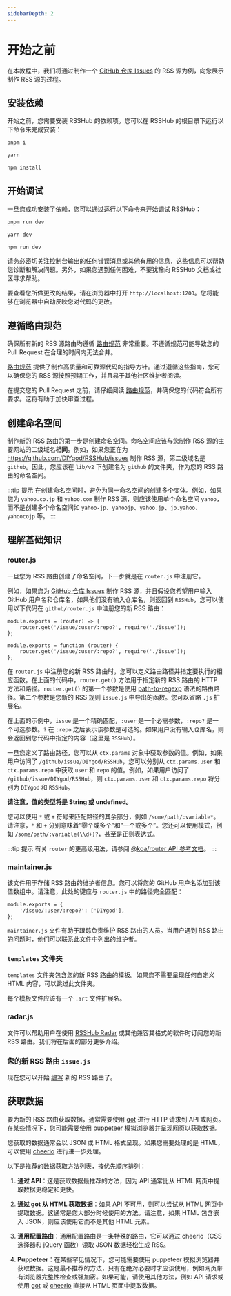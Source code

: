 ```yaml
---
sidebarDepth: 2
---
```

# 开始之前

在本教程中，我们将通过制作一个 [GitHub 仓库 Issues](/programming.html#github-cang-ku-issues) 的 RSS 源为例，向您展示制作 RSS 源的过程。

## 安装依赖

开始之前，您需要安装 RSSHub 的依赖项。您可以在 RSSHub 的根目录下运行以下命令来完成安装：

<code-group>
<code-block title="pnpm" active>

```bash
pnpm i
```

</code-block>
<code-block title="yarn">

```bash
yarn
```

</code-block>
<code-block title="npm">

```bash
npm install
```

</code-block>
</code-group>

## 开始调试

一旦您成功安装了依赖，您可以通过运行以下命令来开始调试 RSSHub：

<code-group>
<code-block title="pnpm" active>

```bash
pnpm run dev
```

</code-block>
<code-block title="yarn">

```bash
yarn dev
```

</code-block>
<code-block title="npm">

```bash
npm run dev
```

</code-block>
</code-group>

请务必密切关注控制台输出的任何错误消息或其他有用的信息，这些信息可以帮助您诊断和解决问题。另外，如果您遇到任何困难，不要犹豫向 RSSHub 文档或社区寻求帮助。

要查看您所做更改的结果，请在浏览器中打开 `http://localhost:1200`。您将能够在浏览器中自动反映您对代码的更改。

## 遵循路由规范

确保所有新的 RSS 源路由均遵循 [路由规范](/joinus/script-standard.html) 非常重要。不遵循规范可能导致您的 Pull Request 在合理的时间内无法合并。

[路由规范](/joinus/script-standard.html) 提供了制作高质量和可靠源代码的指导方针。通过遵循这些指南，您可以确保您的 RSS 源按照预期工作，并且易于其他社区维护者阅读。

在提交您的 Pull Request 之前，请仔细阅读 [路由规范](/joinus/script-standard.html)，并确保您的代码符合所有要求。这将有助于加快审查过程。

## 创建命名空间

制作新的 RSS 路由的第一步是创建命名空间。命名空间应该与您制作 RSS 源的主要网站的二级域名**相同**。例如，如果您正在为 <https://github.com/DIYgod/RSSHub/issues> 制作 RSS 源，第二级域名是 `github`。因此，您应该在 `lib/v2` 下创建名为 `github` 的文件夹，作为您的 RSS 路由的命名空间。

:::tip 提示
在创建命名空间时，避免为同一命名空间的创建多个变体。例如，如果您为 `yahoo.co.jp` 和 `yahoo.com` 制作 RSS 源，则应该使用单个命名空间 `yahoo`，而不是创建多个命名空间如 `yahoo-jp`、`yahoojp`、`yahoo.jp`、`jp.yahoo`、`yahoocojp` 等。
:::

## 理解基础知识

### router.js

一旦您为 RSS 路由创建了命名空间，下一步就是在 `router.js` 中注册它。

例如，如果您为 [GitHub 仓库 Issues](/programming.html#github-cang-ku-issues) 制作 RSS 源，并且假设您希望用户输入 GitHub 用户名和仓库名，如果他们没有输入仓库名，则返回到 `RSSHub`，您可以使用以下代码在 `github/router.js` 中注册您的新 RSS 路由：

<code-group>
<code-block title="箭头函数" active>

```js{2}
module.exports = (router) => {
    router.get('/issue/:user/:repo?', require('./issue'));
};
```

</code-block>
<code-block title="传统函数">

```js{2}
module.exports = function (router) {
    router.get('/issue/:user/:repo?', require('./issue'));
};
```

</code-block>
</code-group>

在 `router.js` 中注册您的新 RSS 路由时，您可以定义路由路径并指定要执行的相应函数。在上面的代码中，`router.get()` 方法用于指定新的 RSS 路由的 HTTP 方法和路径。`router.get()` 的第一个参数是使用 [path-to-regexp](https://github.com/pillarjs/path-to-regexp) 语法的路由路径。第二个参数是您新的 RSS 规则 `issue.js` 中导出的函数。您可以省略 `.js` 扩展名。

在上面的示例中，`issue` 是一个精确匹配，`:user` 是一个必需参数，`:repo?` 是一个可选参数。`?` 在 `:repo` 之后表示该参数是可选的。如果用户没有输入仓库名，则会返回到您代码中指定的内容（这里是 `RSSHub`）。

一旦您定义了路由路径，您可以从 `ctx.params` 对象中获取参数的值。例如，如果用户访问了 `/github/issue/DIYgod/RSSHub`，您可以分别从 `ctx.params.user` 和 `ctx.params.repo` 中获取 `user` 和 `repo` 的值。例如，如果用户访问了 `/github/issue/DIYgod/RSSHub`，则 `ctx.params.user` 和 `ctx.params.repo` 将分别为 `DIYgod` 和 `RSSHub`。

**请注意，值的类型将是 String 或 undefined。**

您可以使用 `*` 或 `+` 符号来匹配路径的其余部分，例如 `/some/path/:variable*`。请注意，`*` 和 `+` 分别意味着“零个或多个”和“一个或多个”。您还可以使用模式，例如 `/some/path/:variable(\\d+)?`，甚至是正则表达式。

:::tip 提示
有关 `router` 的更高级用法，请参阅 [@koa/router API 参考文档](https://github.com/koajs/router/blob/master/API.md)。
:::

### maintainer.js

该文件用于存储 RSS 路由的维护者信息。您可以将您的 GitHub 用户名添加到该值数组中。请注意，此处的键应与 `router.js` 中的路径完全匹配：

```js{2}
module.exports = {
    '/issue/:user/:repo?': ['DIYgod'],
};
```

`maintainer.js` 文件有助于跟踪负责维护 RSS 路由的人员。当用户遇到 RSS 路由的问题时，他们可以联系此文件中列出的维护者。

### `templates` 文件夹

`templates` 文件夹包含您的新 RSS 路由的模板。如果您不需要呈现任何自定义 HTML 内容，可以跳过此文件夹。

每个模板文件应该有一个 `.art` 文件扩展名。

### radar.js

文件可以帮助用户在使用 [RSSHub Radar](https://github.com/DIYgod/RSSHub-Radar) 或其他兼容其格式的软件时订阅您的新 RSS 路由。我们将在后面的部分更多介绍。

### 您的新 RSS 路由 `issue.js`

现在您可以开始 [编写](/joinus/new-rss/start-code.html) 新的 RSS 路由了。

## 获取数据

要为新的 RSS 路由获取数据，通常需要使用 [got](https://github.com/sindresorhus/got) 进行 HTTP 请求到 API 或网页。在某些情况下，您可能需要使用 [puppeteer](https://github.com/puppeteer/puppeteer) 模拟浏览器并呈现网页以获取数据。

您获取的数据通常会以 JSON 或 HTML 格式呈现。如果您需要处理的是 HTML，可以使用 [cheerio](https://github.com/cheeriojs/cheerio) 进行进一步处理。

以下是推荐的数据获取方法列表，按优先顺序排列：

1.  **通过 API**：这是获取数据最推荐的方法，因为 API 通常比从 HTML 网页中提取数据更稳定和更快。

2.  **通过 got 从 HTML 获取数据**：如果 API 不可用，则可以尝试从 HTML 网页中提取数据。这通常是您大部分时候使用的方法。请注意，如果 HTML 包含嵌入 JSON，则应该使用它而不是其他 HTML 元素。

3.  **通用配置路由**：通用配置路由是一条特殊的路由，它可以通过 cheerio（CSS 选择器和 jQuery 函数）读取 JSON 数据轻松生成 RSS。

4.  **Puppeteer**：在某些罕见情况下，您可能需要使用 puppeteer 模拟浏览器并获取数据。这是最不推荐的方法，只有在绝对必要时才应该使用，例如网页带有浏览器完整性检查或强加密。如果可能，请使用其他方法，例如 API 请求或使用 [got](https://github.com/sindresorhus/got) 或 [cheerio](https://github.com/cheeriojs/cheerio) 直接从 HTML 页面中提取数据。
